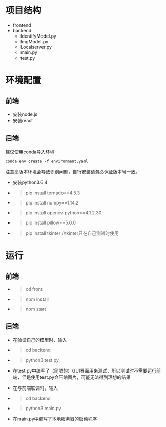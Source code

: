 # 项目结构
* frontend
* backend
  * IdentifyModel.py
  * ImgModel.py
  * Localserver.py
  * main.py
  * test.py
  
# 环境配置

## 前端
* 安装node.js
* 安装react

## 后端
建议使用conda导入环境

    conda env create -f environment.yaml

注意高版本环境会导致识别问题，自行安装请务必保证版本号一致。
* 安装python3.6.4
* >pip install tornado==4.5.3
* >pip install numpy==1.14.2
* >pip install opencv-python==4.1.2.30
* >pip install pillow==5.0.0
* >pip install tkinter //tkinter只在自己测试时使用

# 运行
## 前端
  * >cd front
  * >npm install
  * >npm start
  
## 后端
 * 在验证自己的模型时，输入
 * >cd backend
 * >python3 test.py
 * 在test.py中编写了（简陋的）GUI界面用来测试，所以测试时不需要运行前端，但是使用test.py会压缩图片，可能无法得到理想的结果

 * 在与前端联调时，输入
 * >cd backend
 * >python3 main.py
 * 在main.py中编写了本地服务器的启动程序
